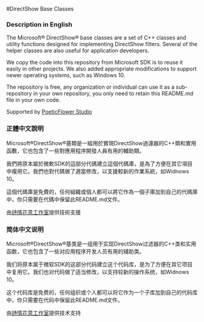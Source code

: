 ﻿#DirectShow Base Classes

### Description in English

The Microsoft® DirectShow® base classes are a set of C++ classes and utility
functions designed for implementing DirectShow filters. Several of the helper
classes are also useful for application developers.

We copy the code into this repository from Microsoft SDK is to reuse it
easily in other projects. We also added appropriate modifications to support
newer operating systems, such as Windows 10.

The repository is free, any organization or individual can use it as a
sub-repository in your own repository, you only need to retain this README.md
file in your own code.

Supported by [PoeticFlower Studio](http://www.poeticflower.cn/ "Website of PoeticFlower Studio")

### 正體中文說明

Microsoft®DirectShow®基類是一組用於實現DirectShow過濾器的C++類和實用函數，它也包含了一些對應用程序開發人員有用的輔助類。

我們將原本屬於微軟SDK的這部分代碼建立這個代碼庫，是為了方便在其它項目中複用它。我們也對代碼做了適當修改，以支援較新的作業系統，如Widnows 10。

這個代碼庫是免費的，任何組織或個人都可以將它作為一個子庫加到自己的代碼庫中，你只需要在代碼中保留此README.md文件。

由[詩情花意工作室](http://www.poeticflower.cn/ "詩情花意工作室網站")提供技術支援

### 简体中文说明

Microsoft®DirectShow®基类是一组用于实现DirectShow过滤器的C++类和实用函数，它也包含了一些对应用程序开发人员有用的辅助类。

我们将原本属于微软SDK的这部分代码建立这个代码库，是为了方便在其它项目中复用它。我们也对代码做了适当修改，以支持较新的操作系统，如Widnows 10。
  
这个代码库是免费的，任何组织或个人都可以将它作为一个子库加到自己的代码库中，你只需要在代码中保留此README.md文件。
  
由[詩情花意工作室](http://www.poeticflower.cn/ "詩情花意工作室网站")提供技术支持
